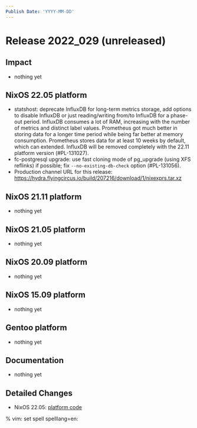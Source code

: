 ```yaml
---
Publish Date: 'YYYY-MM-DD'
---
```


# Release 2022_029 (unreleased)

## Impact

- nothing yet

## NixOS 22.05 platform

- statshost: deprecate InfluxDB for long-term metrics storage, add options to
  disable InfluxDB or just reading/writing from/to InfluxDB for a phase-out
  period. InfluxDB consumes a lot of RAM, increasing with the number of
  metrics and distinct label values. Prometheus got much better in storing
  data for a longer time period while being far better at memory consumption.
  Prometheus stores data for at least 10 weeks by default, which can
  extended. InfluxDB will be removed completely with the 22.11 platform
  version (#PL-131027).
- fc-postgresql upgrade: use fast cloning mode of pg_upgrade (using XFS
  reflinks) if possible; fix `--no-existing-db-check` option (#PL-131056).
- Production channel URL for this release: https://hydra.flyingcircus.io/build/207216/download/1/nixexprs.tar.xz


## NixOS 21.11 platform

- nothing yet

## NixOS 21.05 platform

- nothing yet

## NixOS 20.09 platform

- nothing yet

## NixOS 15.09 platform

- nothing yet

## Gentoo platform

- nothing yet

## Documentation

- nothing yet

## Detailed Changes

- NixOS 22.05: [platform code](https://github.com/flyingcircusio/fc-nixos/compare/fc/r2022_028/22.05...b21f33a35cb15a5eb8c0a5fb881513cf4b85b76e)

% vim: set spell spelllang=en:
